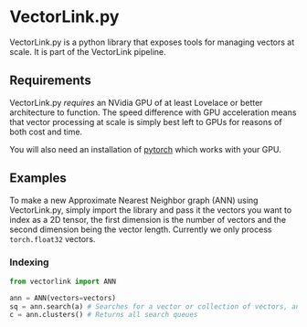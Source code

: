 # VectorLink.py

VectorLink.py is a python library that exposes tools for managing vectors at scale. It is part of the VectorLink pipeline.

## Requirements

VectorLink.py *requires* an NVidia GPU of at least Lovelace or better architecture to function. The speed difference with GPU acceleration means that vector processing at scale is simply best left to GPUs for reasons of both cost and time.

You will also need an installation of [pytorch]() which works with your GPU.

## Examples

To make a new Approximate Nearest Neighbor graph (ANN) using VectorLink.py, simply import the library and pass it the vectors you want to index as a 2D tensor, the first dimension is the number of vectors and the second dimension being the vector length. Currently we only process `torch.float32` vectors.

### Indexing

```python
from vectorlink import ANN

ann = ANN(vectors=vectors)
sq = ann.search(a) # Searches for a vector or collection of vectors, and returns a search queue
c = ann.clusters() # Returns all search queues
```
